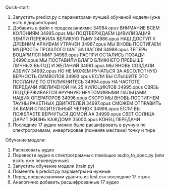 Quick-start:
1. Запустить predict.py с параметрами лучшей обученой модели (уже есть в дирректории)
2. Добавить в файл с предсказаниями:
  34984.opus	ВНИМАНИЕ ВСЕМ КОЛОНИЯМ
  34985.opus	МЫ ПОДТВЕРЖДАЕМ ЦИВИЛИЗАЦИЯ ЗЕМЛИ ПЕРЕЖИЛА ВЕЛИКУЮ ТЬМУ
  34986.opus	НАШ ДОСТУП К ДРЕВНИМ АРХИВАМ УТРАЧЕН
  34987.opus	МЫ ВНОВЬ ПОСТИГАЕМ МУДРОСТЬ ПРОШЛОГО ШАГ ЗА ШАГОМ
  34988.opus	ТЕПЕРЬ ВОЦАРИЛСЯ МИР
  34989.opus	РАСПРИ ОСТАЛИСЬ ПОЗАДИ
  34990.opus	МЫ ПОСТАВИЛИ БЛАГО БЛИЖНЕГО ПРЕВЫШЕ ЛИЧНЫХ ВЫГОД И ЖЕЛАНИЙ
  34991.opus	МЫ ВНОВЬ СОЗДАЛИ АЗБУКУ
  34992.opus	НО НЕ МОЖЕМ РУЧАТЬСЯ ЗА АБСОЛЮТНУЮ ВЕРНОСТЬ СИМВОЛОВ
  34993.opus	ЕСЛИ ВЫ СЛЫШИТЕ ЭТО ПОСЛАНИЕ ТО ОТКЛИКНИТЕСЬ
  34994.opus	НА ЧАСТОТЕ ПЕРЕДАЧИ УВЕЛИЧЕНОЙ НА 25 КИЛОЦИКЛОВ
  34995.opus	СВЯЗЬ ПОДДЕРЖИВАЕТСЯ ВРУЧНУЮ НЕУТОМИМЫМИ ПАЛЬЦАМИ НАШИХ ОПЕРАТОРОВ
  34996.opus	СКОРО МЫ ВНОВЬ ПОСТИГНЕМ ТАЙНЫ РАКЕТНЫХ ДВИГАТЕЛЕЙ
  34997.opus	СМОЖЕМ ОТПРАВИТЬ ЗА ВАМИ СПАСИТЕЛЬНЫЙ ЧЕЛНОК
  34998.opus	ЕСЛИ ВЫ ПОЖЕЛАЕТЕ ВЕРНУТЬСЯ ДОМОЙ АА
  34999.opus	СВЕТ СОЛНЦА ДАРИТ ЖИЗНЬ КАЖДОМУ
  35000.opus	КОНЕЦ ПЕРЕДАЧИ
3. Последние 17 аудио можно было расшифровать в ручную по спектрограммам, инвертировав (поменяв местами) точку и тире

Обучение модели:
1. Распаковать аудио
2. Перевести аудио в спектрограммы с помощью audio_to_spec.py (или взять уже переведенные)
3. Запустить обучение модели (train.py)
4. Поменять в predict.py параметры на нужные
5. Перед предсказаниями удалить из test.csv последние 17 строк
6. Аналогично добавить расшифрованные 17 аудио
